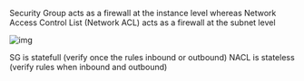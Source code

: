 Security Group acts as a firewall at the instance level whereas Network Access Control List (Network ACL) acts as a firewall at the subnet level

![img](https://images.squarespace-cdn.com/content/v1/5ff2206c3fe4fe33db8ecbb4/1613432262545-3GFTJ1L5E97CQEGYN5RC/AmazonVPC.png)

SG is statefull (verify once the rules inbound or outbound)
NACL is stateless (verify rules when inbound and outbound)
